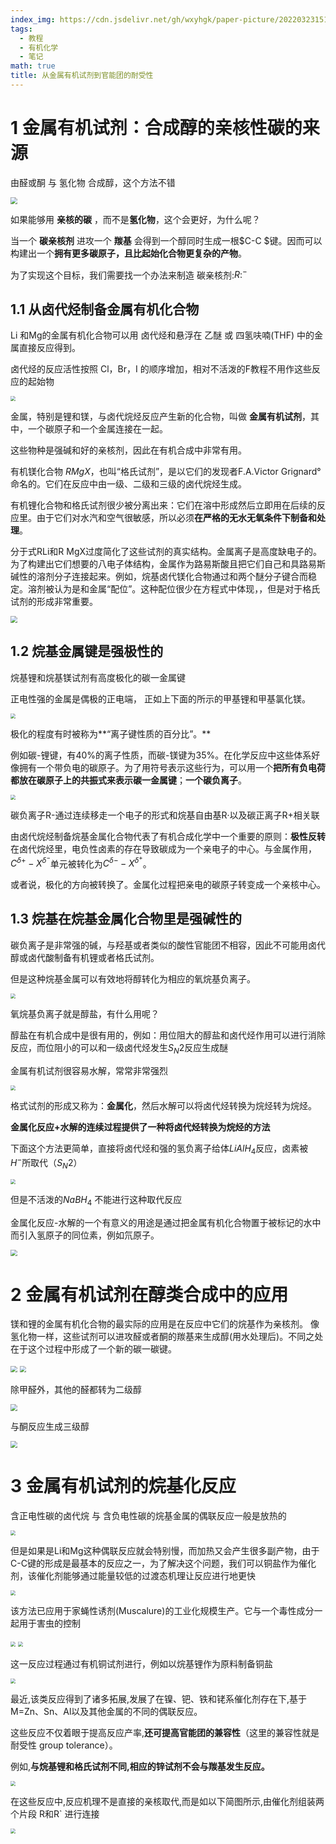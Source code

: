 ```yaml
---
index_img: https://cdn.jsdelivr.net/gh/wxyhgk/paper-picture/202203231517593.png
tags:
  - 教程
  - 有机化学
  - 笔记
math: true
title: 从金属有机试剂到官能团的耐受性
---
```

 

# 1 金属有机试剂：合成醇的亲核性碳的来源

由醛或酮 与 氢化物 合成醇，这个方法不错

<img src="https://cdn.jsdelivr.net/gh/wxyhgk/paper-picture/202203042020851.png" style="zoom: 67%;" />



如果能够用 **亲核的碳** ，而不是**氢化物**，这个会更好，为什么呢？

当一个 **碳亲核剂** 进攻一个 **羰基** 会得到一个醇同时生成一根$C-C $键。因而可以构建出一个**拥有更多碳原子，且比起始化合物更复杂的产物**。

为了实现这个目标，我们需要找一个办法来制造 碳亲核剂:$R:^-$

## 1.1 从卤代烃制备金属有机化合物

Li 和Mg的金属有机化合物可以用 卤代烃和悬浮在 乙醚 或 四氢呋喃(THF) 中的金属直接反应得到。

卤代烃的反应活性按照 Cl，Br，I 的顺序增加，相对不活泼的F教程不用作这些反应的起始物



<img src="https://cdn.jsdelivr.net/gh/wxyhgk/paper-picture/202203042020852.png" style="zoom:50%;" />



金属，特别是锂和镁，与卤代烷烃反应产生新的化合物，叫做 **金属有机试剂**，其中，一个碳原子和一个金属连接在一起。

这些物种是强碱和好的亲核剂，因此在有机合成中非常有用。



有机镁化合物 $RMgX$，也叫“格氏试剂”，是以它们的发现者F.A.Victor Grignard°命名的。它们在反应中由一级、二级和三级的卤代烷烃生成。

有机锂化合物和格氏试剂很少被分离出来：它们在溶中形成然后立即用在后续的反应里。由于它们对水汽和空气很敏感，所以必须**在严格的无水无氧条件下制备和处理**。



分于式RLi和R MgX过度简化了这些试剂的真实结构。金属离子是高度缺电子的。为了构建出它们想要的八电子体结构，金属作为路易斯酸且把它们自己和具路易斯碱性的溶剂分子连接起来。例如，烷基卤代镁化合物通过和两个醚分子键合而稳定。溶剂被认为是和金属“配位”。这种配位很少在方程式中体现，，但是对于格氏试剂的形成非常重要。

<img src="https://cdn.jsdelivr.net/gh/wxyhgk/paper-picture/202203042020853.png" style="zoom:67%;" />

## 1.2 烷基金属键是强极性的

烷基锂和烷基镁试剂有高度极化的碳一金属键


正电性强的金属是偶极的正电端， 正如上下面的所示的甲基锂和甲基氯化镁。

<img src="https://cdn.jsdelivr.net/gh/wxyhgk/paper-picture/202203042020854.png" style="zoom:50%;" />

极化的程度有时被称为**“离子键性质的百分比”。**

例如碳-锂键，有40%的离子性质，而碳-镁键为35%。在化学反应中这些体系好像拥有一个带负电的碳原子。为了用符号表示这些行为，可以用一个**把所有负电荷都放在碳原子上的共振式来表示碳一金属键**；**一个碳负离子**。

<img src="https://cdn.jsdelivr.net/gh/wxyhgk/paper-picture/202203042020855.png" style="zoom:50%;" />

碳负离子R-通过连续移走一个电子的形式和烷基自由基R·以及碳正离子R+相关联



由卤代烷烃制备烷基金属化合物代表了有机合成化学中一个重要的原则：**极性反转**
在卤代烷烃里，电负性卤素的存在导致碳成为一个亲电子的中心。与金属作用，$C^{\delta +}-X^{\delta^-}$单元被转化为$C^{\delta -}-X^{\delta^+}$。

或者说，极化的方向被转换了。金属化过程把亲电的碳原子转变成一个亲核中心。

## 1.3 烷基在烷基金属化合物里是强碱性的

碳负离子是非常强的碱，与羟基或者类似的酸性官能团不相容，因此不可能用卤代醇或卤代酸制备有机锂或者格氏试剂。

但是这种烷基金属可以有效地将醇转化为相应的氧烷基负离子。

<img src="https://cdn.jsdelivr.net/gh/wxyhgk/paper-picture/202203042020856.png" style="zoom:50%;" />

氧烷基负离子就是醇盐，有什么用呢？ 

醇盐在有机合成中是很有用的，例如：用位阻大的醇盐和卤代烃作用可以进行消除反应，而位阻小的可以和一级卤代烃发生$S_{N}2$反应生成醚



金属有机试剂很容易水解，常常非常强烈

<img src="https://cdn.jsdelivr.net/gh/wxyhgk/paper-picture/202203042020857.png" style="zoom:50%;" />



格式试剂的形成又称为：**金属化**，然后水解可以将卤代烃转换为烷烃转为烷烃。

**金属化反应+水解的连续过程提供了一种将卤代烃转换为烷烃的方法**



下面这个方法更简单，直接将卤代烃和强的氢负离子给体$LiAlH_4$反应，卤素被 $H^-$所取代（$S_N 2$）

<img src="https://cdn.jsdelivr.net/gh/wxyhgk/paper-picture/202203042020858.png" style="zoom:50%;" />

但是不活泼的$NaBH_4$ 不能进行这种取代反应



金属化反应-水解的一个有意义的用途是通过把金属有机化合物置于被标记的水中而引入氢原子的同位素，例如氘原子。

<img src="https://cdn.jsdelivr.net/gh/wxyhgk/paper-picture/202203042020859.png" style="zoom:67%;" />



# 2 金属有机试剂在醇类合成中的应用

镁和锂的金属有机化合物的最实际的应用是在反应中它们的烷基作为亲核剂。
像氢化物一样，这些试剂可以进攻醛或者酮的羰基来生成醇(用水处理后)。不同之处在于这个过程中形成了一个新的碳一碳键。

<img src="https://cdn.jsdelivr.net/gh/wxyhgk/paper-picture/202203042020860.png" style="zoom:67%;" />



<img src="https://cdn.jsdelivr.net/gh/wxyhgk/paper-picture/202203042020861.png" style="zoom:67%;" />



除甲醛外，其他的醛都转为二级醇

<img src="https://cdn.jsdelivr.net/gh/wxyhgk/paper-picture/202203042020862.png" style="zoom:67%;" />



与酮反应生成三级醇

<img src="https://cdn.jsdelivr.net/gh/wxyhgk/paper-picture/202203042020863.png" style="zoom:67%;" />





# 3 金属有机试剂的烷基化反应

含正电性碳的卤代烷 与 含负电性碳的烷基金属的偶联反应一般是放热的

<img src="https://cdn.jsdelivr.net/gh/wxyhgk/paper-picture/202203042020864.png" style="zoom:50%;" />



但是如果是Li和Mg这种偶联反应就会特别慢，而加热又会产生很多副产物，由于C-C键的形成是最基本的反应之一，为了解决这个问题，我们可以铜盐作为催化剂，该催化剂能够通过能量较低的过渡态机理让反应进行地更快

<img src="https://cdn.jsdelivr.net/gh/wxyhgk/paper-picture/202203042020865.png" style="zoom:50%;" />



该方法已应用于家蝇性诱剂(Muscalure)的工业化规模生产。它与一个毒性成分一起用于害虫的控制

<img src="https://cdn.jsdelivr.net/gh/wxyhgk/paper-picture/202203042020866.png" style="zoom:50%;" />



<img src="https://cdn.jsdelivr.net/gh/wxyhgk/paper-picture/202203042020867.png" style="zoom: 50%;" />



这一反应过程通过有机铜试剂进行，例如以烷基锂作为原料制备铜盐

<img src="https://cdn.jsdelivr.net/gh/wxyhgk/paper-picture/202203042020868.png" style="zoom: 50%;" />



最近,该类反应得到了诸多拓展,发展了在镍、钯、铁和铑系催化剂存在下,基于M=Zn、Sn、Al以及其他金属的不同的偶联反应。

这些反应不仅着眼于提高反应产率,**还可提高官能团的兼容性**（这里的兼容性就是耐受性  group tolerance）。

例如,**与烷基锂和格氏试剂不同,相应的锌试剂不会与羰基发生反应。**

<img src="https://cdn.jsdelivr.net/gh/wxyhgk/paper-picture/202203042020869.png" style="zoom:50%;" />



在这些反应中,反应机理不是直接的亲核取代,而是如以下简图所示,由催化剂组装两个片段 R和R` 进行连接

<img src="https://cdn.jsdelivr.net/gh/wxyhgk/paper-picture/202203042020870.png" style="zoom:50%;" />

